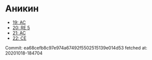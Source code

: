 # Аникин
- [19: AC](19.md)
- [20: RE 5](20.md)
- [21: AC](21.md)
- [22: CE](22.md)

Commit: ea68cefb8c97e974a67492f5502515139e014d53
 fetched at: 20201018-184704
